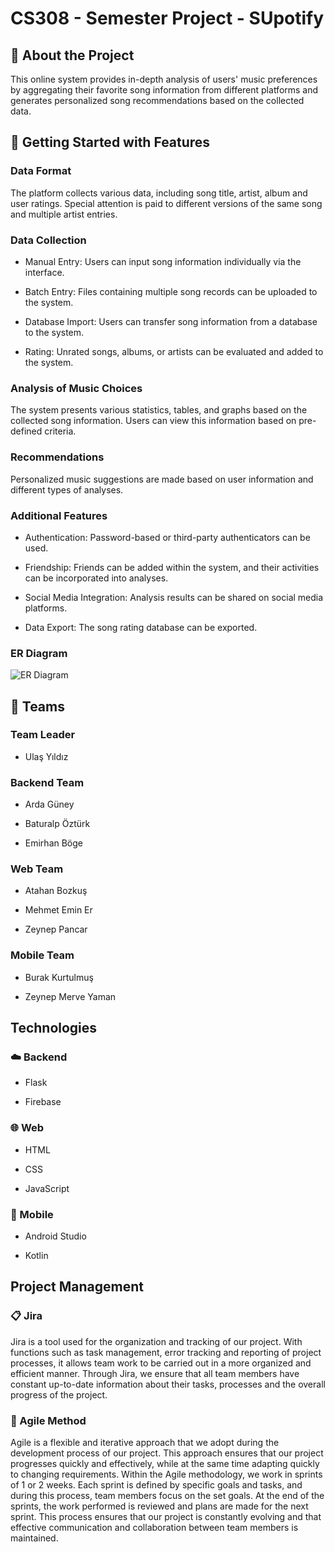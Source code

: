 # CS308 - Semester Project - SUpotify

## 🎵 About the Project

This online system provides in-depth analysis of users' music preferences by aggregating their favorite song information from different platforms and generates personalized song recommendations based on the collected data.

## 🚀 Getting Started with Features

### Data Format

The platform collects various data, including song title, artist, album and user ratings. Special attention is paid to different versions of the same song and multiple artist entries.

### Data Collection
   
  * Manual Entry: Users can input song information individually via the interface.
  
  * Batch Entry: Files containing multiple song records can be uploaded to the system.
  
  * Database Import: Users can transfer song information from a database to the system.
  
  * Rating: Unrated songs, albums, or artists can be evaluated and added to the system.

### Analysis of Music Choices

  The system presents various statistics, tables, and graphs based on the collected song information. Users can view this information based on pre-defined criteria.

### Recommendations 

  Personalized music suggestions are made based on user information and different types of analyses.

### Additional Features
   
  * Authentication: Password-based or third-party authenticators can be used.

  * Friendship: Friends can be added within the system, and their activities can be incorporated into analyses.
  
  * Social Media Integration: Analysis results can be shared on social media platforms.
  
  * Data Export: The song rating database can be exported.

### ER Diagram

![ER Diagram](path/to/ER%20Diagram.png)

## 👥 Teams

### Team Leader

   * Ulaş Yıldız

### Backend Team

   * Arda Güney
   
   * Baturalp Öztürk
   
   * Emirhan Böge

### Web Team

   * Atahan Bozkuş
   
   * Mehmet Emin Er
   
   * Zeynep Pancar

### Mobile Team

   * Burak Kurtulmuş
   
   * Zeynep Merve Yaman

## Technologies 

### ☁️ Backend

   * Flask
   
   * Firebase

### 🌐 Web

   * HTML
   
   * CSS
   
   * JavaScript

### 📱 Mobile

   * Android Studio
   
   * Kotlin

## Project Management

### 📋 Jira

Jira is a tool used for the organization and tracking of our project. With functions such as task management, error tracking and reporting of project processes, it allows team work to be carried out in a more organized and efficient manner. Through Jira, we ensure that all team members have constant up-to-date information about their tasks, processes and the overall progress of the project.

### 🔁 Agile Method

Agile is a flexible and iterative approach that we adopt during the development process of our project. This approach ensures that our project progresses quickly and effectively, while at the same time adapting quickly to changing requirements. Within the Agile methodology, we work in sprints of 1 or 2 weeks. Each sprint is defined by specific goals and tasks, and during this process, team members focus on the set goals. At the end of the sprints, the work performed is reviewed and plans are made for the next sprint. This process ensures that our project is constantly evolving and that effective communication and collaboration between team members is maintained.
